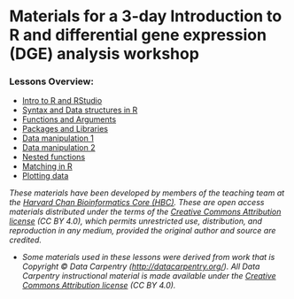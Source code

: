 # Materials for a 3-day Introduction to R and differential gene expression (DGE) analysis workshop

### Lessons Overview:

* [Intro to R and RStudio](lessons/01_introR-R-and-RStudio.md)
* [Syntax and Data structures in R](lessons/02_introR-syntax-and-data-structures.md)
* [Functions and Arguments](lessons/03_introR-functions-and-arguments.md)
* [Packages and Libraries](lessons/04_introR-packages-and-libraries.md)
* [Data manipulation 1](lessons/05_introR-data-manipulation.md)
* [Data manipulation 2](lessons/06_introR-data-manipulation2.md)
* [Nested functions](lessons/07_introR-nested-functions.md)
* [Matching in R](lessons/08_advR-matching.md)
* [Plotting data](lessons/09_Rdata_visualization.md)

*These materials have been developed by members of the teaching team at the [Harvard Chan Bioinformatics Core (HBC)](http://bioinformatics.sph.harvard.edu/). These are open access materials distributed under the terms of the [Creative Commons Attribution license](https://creativecommons.org/licenses/by/4.0/) (CC BY 4.0), which permits unrestricted use, distribution, and reproduction in any medium, provided the original author and source are credited.*

* *Some materials used in these lessons were derived from work that is Copyright © Data Carpentry (http://datacarpentry.org/). 
All Data Carpentry instructional material is made available under the [Creative Commons Attribution license](https://creativecommons.org/licenses/by/4.0/) (CC BY 4.0).*

